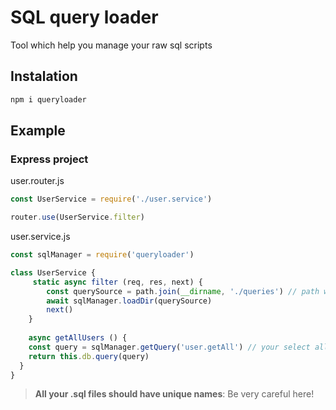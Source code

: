# SQL query loader

Tool which help you manage your raw sql scripts

## Instalation
```sh
npm i queryloader
```

## Example
### Express project

user.router.js
```js
const UserService = require('./user.service')

router.use(UserService.filter)
```


user.service.js
```js
const sqlManager = require('queryloader')

class UserService {
     static async filter (req, res, next) {
        const querySource = path.join(__dirname, './queries') // path where you store your .sql files
        await sqlManager.loadDir(querySource)
        next()
    }
    
    async getAllUsers () {
    const query = sqlManager.getQuery('user.getAll') // your select all query is store in ./queries/user.getAll.sql
    return this.db.query(query)
  }
}
```

> **All your .sql files should have unique names**: Be very careful here!
